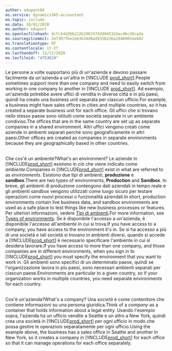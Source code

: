 ```yaml
---
author: edupont04
ms.service: dynamics365-accountant
ms.topic: include
ms.date: 10/01/2020
ms.author: edupont
ms.openlocfilehash: dcfc54d36b212b296747d28945324ac46c38cada
ms.sourcegitcommit: 2e7307fbe1eb3b34d0ad9356226a19409054a402
ms.translationtype: HT
ms.contentlocale: it-IT
ms.lasthandoff: 12/17/2020
ms.locfileid: "4753619"
---
```

<span data-ttu-id="74b94-101">Le persone a volte supportano più di un'azienda e devono passare facilmente da un'azienda a un'altra in [!INCLUDE [prod_short](prod_short.md)].</span><span class="sxs-lookup"><span data-stu-id="74b94-101">People sometimes support more than one company and need to easily switch from working in one company to another in [!INCLUDE [prod_short](prod_short.md)].</span></span> <span data-ttu-id="74b94-102">Ad esempio, un'azienda potrebbe avere uffici di vendita in diverse città e in più paesi, quindi ha creato una business unit separata per ciascun ufficio.</span><span class="sxs-lookup"><span data-stu-id="74b94-102">For example, a business might have sales offices in cities and multiple countries, so it has created a separate business unit for each office.</span></span> <span data-ttu-id="74b94-103">Gli uffici che si trovano nello stesso paese sono istituiti come società separate in un ambiente condiviso.</span><span class="sxs-lookup"><span data-stu-id="74b94-103">The offices that are in the same country are set up as separate companies in a shared environment.</span></span> <span data-ttu-id="74b94-104">Altri uffici vengono creati come aziende in ambienti separati perché sono geograficamente in altri paesi.</span><span class="sxs-lookup"><span data-stu-id="74b94-104">Other offices are created as companies in separate environments because they are geographically based in other countries.</span></span><br><br>  

<span data-ttu-id="74b94-105">Che cos'è un ambiente?</span><span class="sxs-lookup"><span data-stu-id="74b94-105">What's an environment?</span></span> <span data-ttu-id="74b94-106">Le aziende in [!INCLUDE[prod_short](prod_short.md)] esistono in ciò che viene indicato come *ambiente*.</span><span class="sxs-lookup"><span data-stu-id="74b94-106">Companies in [!INCLUDE[prod_short](prod_short.md)] exist in what are referred to as *environments*.</span></span> <span data-ttu-id="74b94-107">Esistono due tipi di ambienti, **produzione** e **sandbox**.</span><span class="sxs-lookup"><span data-stu-id="74b94-107">There are two types of environments, **Production** and **Sandbox**.</span></span> <span data-ttu-id="74b94-108">In breve, gli ambienti di produzione contengono dati aziendali in tempo reale e gli ambienti sandbox vengono utilizzati come luogo sicuro per testare operazioni come nuovi processi o funzionalità aziendali.</span><span class="sxs-lookup"><span data-stu-id="74b94-108">In short, production environments contain live business data, and sandbox environments are used as a safe place to test things like new business processes or features.</span></span> <span data-ttu-id="74b94-109">Per ulteriori informazioni, vedere [Tipi di ambienti](/dynamics365/business-central/dev-itpro/administration/tenant-admin-center-environments#types-of-environments).</span><span class="sxs-lookup"><span data-stu-id="74b94-109">For more information, see [Types of environments](/dynamics365/business-central/dev-itpro/administration/tenant-admin-center-environments#types-of-environments).</span></span> <span data-ttu-id="74b94-110">Se è disponibile l'accesso a un'azienda, è disponibile l'accesso all'ambiente in cui si trova.</span><span class="sxs-lookup"><span data-stu-id="74b94-110">If you have access to a company, you have access to the environment it's in.</span></span> <span data-ttu-id="74b94-111">Se si ha accesso a più di una società e tali società si trovano in ambienti diversi, quando si accede a [!INCLUDE[prod_short](prod_short.md)] è necessario specificare l'ambiente in cui si desidera lavorare.</span><span class="sxs-lookup"><span data-stu-id="74b94-111">If you have access to more than one company, and those companies are in different environments, when you sign in to [!INCLUDE[prod_short](prod_short.md)] you must specify the environment that you want to work in.</span></span> <span data-ttu-id="74b94-112">Gli ambienti sono specifici di un determinato paese, quindi se l'organizzazione lavora in più paesi, sono necessari ambienti separati per ciascun paese.</span><span class="sxs-lookup"><span data-stu-id="74b94-112">Environments are particular to a given country, so if your organization works in multiple countries, you need separate environments for each country.</span></span><br><br>  

<span data-ttu-id="74b94-113">Cos'è un'azienda?</span><span class="sxs-lookup"><span data-stu-id="74b94-113">What's a company?</span></span> <span data-ttu-id="74b94-114">Una *società* è come contenitore che contiene informazioni su una persona giuridica.</span><span class="sxs-lookup"><span data-stu-id="74b94-114">Think of a *company* as a container that holds information about a legal entity.</span></span> <span data-ttu-id="74b94-115">Usando l'esempio sopra, l'azienda ha un ufficio vendite a Seattle e un altro a New York, quindi crea una società in [!INCLUDE[prod_short](prod_short.md)] per ogni ufficio in modo che possa gestire le operazioni separatamente per ogni ufficio.</span><span class="sxs-lookup"><span data-stu-id="74b94-115">Using the example above, the business has a sales office in Seattle and another in New York, so it creates a company in [!INCLUDE[prod_short](prod_short.md)] for each office so that it can manage operations for each office separately.</span></span>  
